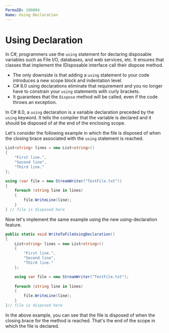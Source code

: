 ```yaml
---
PermaID: 100004
Name: Using Declaration
---
```


# Using Declaration

In C#, programmers use the `using` statement for declaring disposable variables such as File I/O, databases, and web services, etc. It ensures that classes that implement the IDisposable interface call their dispose method.

 - The only downside is that adding a `using` statement to your code introduces a new scope block and indentation level. 
 - C# 8.0 using declarations eliminate that requirement and you no longer have to constrain your `using` statements with curly brackets. 
 - It guarantees that the `Dispose` method will be called, even if the code throws an exception.

In C# 8.0, a `using` declaration is a variable declaration preceded by the `using` keyword. It tells the compiler that the variable is declared and it should be disposed of at the end of the enclosing scope. 

Let's consider the following example in which the file is disposed of when the closing brace associated with the `using` statement is reached. 

```csharp
List<string> lines = new List<string>()
{
    "First line.",
    "Second line",
    "Third line."
};

using (var file = new StreamWriter("TestFile.txt"))
{
    foreach (string line in lines)
    {
        file.WriteLine(line);
    }
} // file is disposed here
```

Now let's implement the same example using the new using-declaration feature.

```csharp
public static void WriteToFileUsingDeclaration()
{
    List<string> lines = new List<string>()
    {
        "First line.",
        "Second line",
        "Third line."
    };

    using var file = new StreamWriter("TestFile.txt");
    
    foreach (string line in lines)
    {
        file.WriteLine(line);
    }
}// file is disposed here
``` 

In the above example, you can see that the file is disposed of when the closing brace for the method is reached. That's the end of the scope in which the file is declared.
